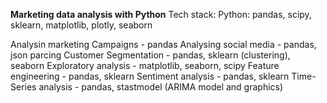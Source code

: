 **Marketing data analysis with Python**
Tech stack: Python: pandas, scipy, sklearn, matplotlib, plotly, seaborn


Analysin marketing Campaigns - pandas
Analysing social media - pandas, json parcing
Customer Segmentation - pandas, sklearn (clustering), seaborn
Exploratory analysis - matplotlib, seaborn, scipy
Feature engineering - pandas, sklearn
Sentiment analysis - pandas, sklearn
Time-Series analysis - pandas, stastmodel (ARIMA model and graphics)
